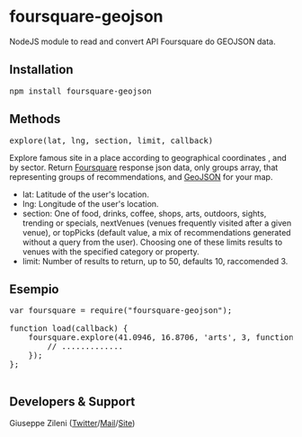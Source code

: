 # foursquare-geojson
NodeJS module to read and convert API Foursquare do GEOJSON data.

## Installation

<pre>npm install foursquare-geojson</pre>

## Methods

<pre>explore(lat, lng, section, limit, callback)</pre>
Explore famous site in a place according to geographical coordinates , and by sector. Return [Foursquare](https://developer.foursquare.com/docs/venues/explore) response json data, only groups array, that representing groups of recommendations, and [GeoJSON](http://geojson.org) for your map.

* lat: Latitude of the user's location.  
* lng: Longitude of the user's location. 
* section: One of food, drinks, coffee, shops, arts, outdoors, sights, trending or specials, nextVenues (venues frequently visited after a given venue), or topPicks (default value, a mix of recommendations generated without a query from the user). Choosing one of these limits results to venues with the specified category or property.
* limit: Number of results to return, up to 50, defaults 10, raccomended 3.

## Esempio

<pre>
var foursquare = require("foursquare-geojson");

function load(callback) {
    foursquare.explore(41.0946, 16.8706, 'arts', 3, function (results, geojson) { 
        // .............    
    });
};

</pre>

## Developers & Support
Giuseppe Zileni ([Twitter](https://twitter.com/gzileni)/[Mail](mailto:me@gzileni.name)/[Site](http://www.gzileni.name))

